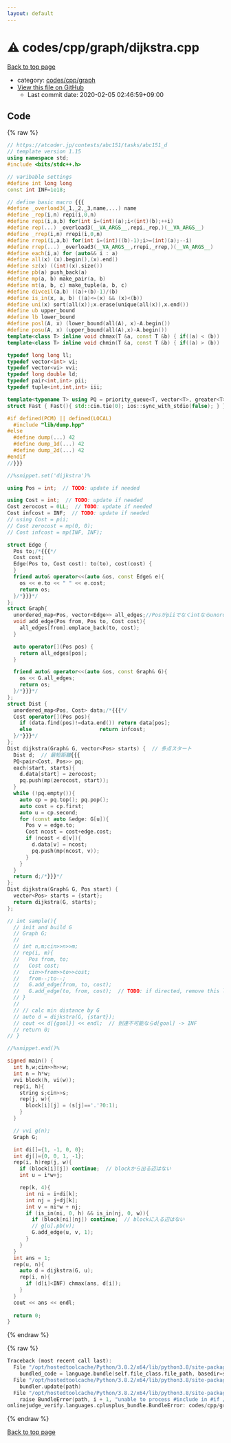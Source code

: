 ```yaml
---
layout: default
---
```


<!-- mathjax config similar to math.stackexchange -->
<script type="text/javascript" async
  src="https://cdnjs.cloudflare.com/ajax/libs/mathjax/2.7.5/MathJax.js?config=TeX-MML-AM_CHTML">
</script>
<script type="text/x-mathjax-config">
  MathJax.Hub.Config({
    TeX: { equationNumbers: { autoNumber: "AMS" }},
    tex2jax: {
      inlineMath: [ ['$','$'] ],
      processEscapes: true
    },
    "HTML-CSS": { matchFontHeight: false },
    displayAlign: "left",
    displayIndent: "2em"
  });
</script>

<script type="text/javascript" src="https://cdnjs.cloudflare.com/ajax/libs/jquery/3.4.1/jquery.min.js"></script>
<script src="https://cdn.jsdelivr.net/npm/jquery-balloon-js@1.1.2/jquery.balloon.min.js" integrity="sha256-ZEYs9VrgAeNuPvs15E39OsyOJaIkXEEt10fzxJ20+2I=" crossorigin="anonymous"></script>
<script type="text/javascript" src="../../../../assets/js/copy-button.js"></script>
<link rel="stylesheet" href="../../../../assets/css/copy-button.css" />


# :warning: codes/cpp/graph/dijkstra.cpp

<a href="../../../../index.html">Back to top page</a>

* category: <a href="../../../../index.html#3ec2d728d77befc78f832b5911706770">codes/cpp/graph</a>
* <a href="{{ site.github.repository_url }}/blob/master/codes/cpp/graph/dijkstra.cpp">View this file on GitHub</a>
    - Last commit date: 2020-02-05 02:46:59+09:00




## Code

<a id="unbundled"></a>
{% raw %}
```cpp
// https://atcoder.jp/contests/abc151/tasks/abc151_d
// template version 1.15
using namespace std;
#include <bits/stdc++.h>

// varibable settings
#define int long long
const int INF=1e18;

// define basic macro {{{
#define _overload3(_1,_2,_3,name,...) name
#define _rep(i,n) repi(i,0,n)
#define repi(i,a,b) for(int i=(int)(a);i<(int)(b);++i)
#define rep(...) _overload3(__VA_ARGS__,repi,_rep,)(__VA_ARGS__)
#define _rrep(i,n) rrepi(i,0,n)
#define rrepi(i,a,b) for(int i=(int)((b)-1);i>=(int)(a);--i)
#define rrep(...) _overload3(__VA_ARGS__,rrepi,_rrep,)(__VA_ARGS__)
#define each(i,a) for (auto&& i : a)
#define all(x) (x).begin(),(x).end()
#define sz(x) ((int)(x).size())
#define pb(a) push_back(a)
#define mp(a, b) make_pair(a, b)
#define mt(a, b, c) make_tuple(a, b, c)
#define divceil(a,b) ((a)+(b)-1)/(b)
#define is_in(x, a, b) ((a)<=(x) && (x)<(b))
#define uni(x) sort(all(x));x.erase(unique(all(x)),x.end())
#define ub upper_bound
#define lb lower_bound
#define posl(A, x) (lower_bound(all(A), x)-A.begin())
#define posu(A, x) (upper_bound(all(A),x)-A.begin())
template<class T> inline void chmax(T &a, const T &b) { if((a) < (b)) (a) = (b); }
template<class T> inline void chmin(T &a, const T &b) { if((a) > (b)) (a) = (b); }

typedef long long ll;
typedef vector<int> vi;
typedef vector<vi> vvi;
typedef long double ld;
typedef pair<int,int> pii;
typedef tuple<int,int,int> iii;

template<typename T> using PQ = priority_queue<T, vector<T>, greater<T>>;
struct Fast { Fast(){ std::cin.tie(0); ios::sync_with_stdio(false); } } fast;

#if defined(PCM) || defined(LOCAL)
  #include "lib/dump.hpp"
#else
  #define dump(...) 42
  #define dump_1d(...) 42
  #define dump_2d(...) 42
#endif
//}}}

//%snippet.set('dijkstra')%

using Pos = int;  // TODO: update if needed

using Cost = int;  // TODO: update if needed
Cost zerocost = 0LL;  // TODO: update if needed
Cost infcost = INF;  // TODO: update if needed
// using Cost = pii;
// Cost zerocost = mp(0, 0);
// Cost infcost = mp(INF, INF);

struct Edge {
  Pos to;/*{{{*/
  Cost cost;
  Edge(Pos to, Cost cost): to(to), cost(cost) {
  }
  friend auto& operator<<(auto &os, const Edge& e){
    os << e.to << " " << e.cost;
    return os;
  }/*}}}*/
};
struct Graph{
  unordered_map<Pos, vector<Edge>> all_edges;//Posがpiiでなくintならunordredの方が早い{{{
  void add_edge(Pos from, Pos to, Cost cost){
    all_edges[from].emplace_back(to, cost);
  }

  auto operator[](Pos pos) {
    return all_edges[pos];
  }

  friend auto& operator<<(auto &os, const Graph& G){
    os << G.all_edges;
    return os;
  }/*}}}*/
};
struct Dist {
  unordered_map<Pos, Cost> data;/*{{{*/
  Cost operator[](Pos pos){
    if (data.find(pos)!=data.end()) return data[pos];
    else                      return infcost;
  }/*}}}*/
};
Dist dijkstra(Graph& G, vector<Pos> starts) {  // 多点スタート
  Dist d;  // 最短距離{{{
  PQ<pair<Cost, Pos>> pq;
  each(start, starts){
    d.data[start] = zerocost;
    pq.push(mp(zerocost, start));
  }
  while (!pq.empty()){
    auto cp = pq.top(); pq.pop();
    auto cost = cp.first;
    auto u = cp.second;
    for (const auto &edge: G[u]){
      Pos v = edge.to;
      Cost ncost = cost+edge.cost;
      if (ncost < d[v]){
        d.data[v] = ncost;
        pq.push(mp(ncost, v));
      }
    }
  }
  return d;/*}}}*/
};
Dist dijkstra(Graph& G, Pos start) {
  vector<Pos> starts = {start};
  return dijkstra(G, starts);
};

// int sample(){
  // init and build G
  // Graph G;
  //
  // int n,m;cin>>n>>m;
  // rep(i, m){
  //   Pos from, to;
  //   Cost cost;
  //   cin>>from>>to>>cost;
  //   from--;to--;
  //   G.add_edge(from, to, cost);
  //   G.add_edge(to, from, cost);  // TODO: if directed, remove this line
  // }
  //
  // // calc min distance by G
  // auto d = dijkstra(G, {start});
  // cout << d[{goal}] << endl;  // 到達不可能ならd[goal] -> INF
  // return 0;
// }

//%snippet.end()%

signed main() {
  int h,w;cin>>h>>w;
  int n = h*w;
  vvi block(h, vi(w));
  rep(i, h){
    string s;cin>>s;
    rep(j, w){
      block[i][j] = (s[j]=='.'?0:1);
    }
  }

  // vvi g(n);
  Graph G;

  int di[]={1, -1, 0, 0};
  int dj[]={0, 0, 1, -1};
  rep(i, h)rep(j, w){
    if (block[i][j]) continue;  // blockから出る辺はない
    int u = i*w+j;

    rep(k, 4){
      int ni = i+di[k];
      int nj = j+dj[k];
      int v = ni*w + nj;
      if (is_in(ni, 0, h) && is_in(nj, 0, w)){
        if (block[ni][nj]) continue;  // blockに入る辺はない
        // g[u].pb(v);
        G.add_edge(u, v, 1);
      }
    }
  }
  int ans = 1;
  rep(u, n){
    auto d = dijkstra(G, u);
    rep(i, n){
      if (d[i]<INF) chmax(ans, d[i]);
    }
  }
  cout << ans << endl;
  
  return 0;
}


```
{% endraw %}

<a id="bundled"></a>
{% raw %}
```cpp
Traceback (most recent call last):
  File "/opt/hostedtoolcache/Python/3.8.2/x64/lib/python3.8/site-packages/onlinejudge_verify/docs.py", line 347, in write_contents
    bundled_code = language.bundle(self.file_class.file_path, basedir=self.cpp_source_path)
  File "/opt/hostedtoolcache/Python/3.8.2/x64/lib/python3.8/site-packages/onlinejudge_verify/languages/cplusplus.py", line 68, in bundle
    bundler.update(path)
  File "/opt/hostedtoolcache/Python/3.8.2/x64/lib/python3.8/site-packages/onlinejudge_verify/languages/cplusplus_bundle.py", line 181, in update
    raise BundleError(path, i + 1, "unable to process #include in #if / #ifdef / #ifndef other than include guards")
onlinejudge_verify.languages.cplusplus_bundle.BundleError: codes/cpp/graph/dijkstra.cpp: line 45: unable to process #include in #if / #ifdef / #ifndef other than include guards

```
{% endraw %}

<a href="../../../../index.html">Back to top page</a>

